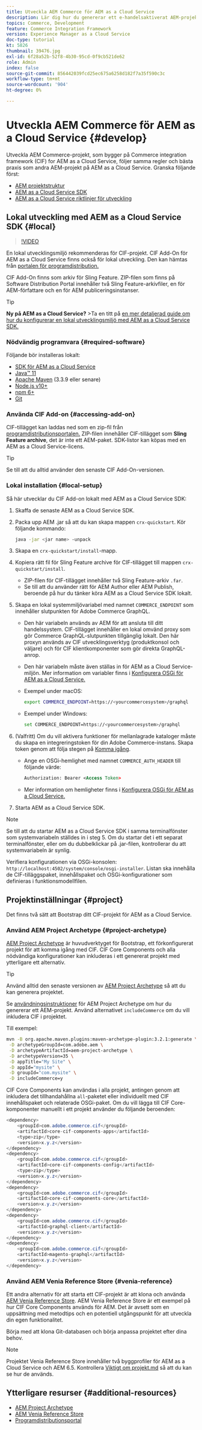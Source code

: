 ```yaml
---
title: Utveckla AEM Commerce för AEM as a Cloud Service
description: Lär dig hur du genererar ett e-handelsaktiverat AEM-projekt med AEM projekttyp. Lär dig hur du bygger och driftsätter projekt i en lokal utvecklingsmiljö med AEM as a Cloud Service SDK.
topics: Commerce, Development
feature: Commerce Integration Framework
version: Experience Manager as a Cloud Service
doc-type: tutorial
kt: 5826
thumbnail: 39476.jpg
exl-id: 6f28a52b-52f8-4b30-95cd-0f9cb521de62
role: Admin
index: false
source-git-commit: 856442039fcd25ec675a6258d182f7a35f590c3c
workflow-type: tm+mt
source-wordcount: '904'
ht-degree: 0%

---
```



# Utveckla AEM Commerce för AEM as a Cloud Service {#develop}

Utveckla AEM Commerce-projekt, som bygger på Commerce integration framework (CIF) for AEM as a Cloud Service, följer samma regler och bästa praxis som andra AEM-projekt på AEM as a Cloud Service. Granska följande först:

* [AEM projektstruktur](/help/implementing/developing/introduction/aem-project-content-package-structure.md)
* [AEM as a Cloud Service SDK](/help/implementing/developing/introduction/aem-as-a-cloud-service-sdk.md)
* [AEM as a Cloud Service riktlinjer för utveckling](/help/implementing/developing/introduction/development-guidelines.md)

## Lokal utveckling med AEM as a Cloud Service SDK {#local}

>[!VIDEO](https://video.tv.adobe.com/v/39476/?quality=12&learn=on)

En lokal utvecklingsmiljö rekommenderas för CIF-projekt. CIF Add-On för AEM as a Cloud Service finns också för lokal utveckling. Den kan hämtas från [portalen för programdistribution.](/help/implementing/developing/tools/package-manager.md#software-distribution)

CIF Add-On finns som arkiv för Sling Feature. ZIP-filen som finns på Software Distribution Portal innehåller två Sling Feature-arkivfiler, en för AEM-författare och en för AEM publiceringsinstanser.

>[!TIP]
>
>**Ny på AEM as a Cloud Service?**
>&#x200B;>Ta en titt på [en mer detaljerad guide om hur du konfigurerar en lokal utvecklingsmiljö med AEM as a Cloud Service SDK.](https://experienceleague.adobe.com/docs/experience-manager-learn/cloud-service/local-development-environment-set-up/overview.html)

### Nödvändig programvara {#required-software}

Följande bör installeras lokalt:

* [SDK för AEM as a Cloud Service](https://experienceleague.adobe.com/docs/experience-manager-learn/cloud-service/local-development-environment-set-up/aem-runtime.html#download-the-aem-as-a-cloud-service-sdk)
* [Java™ 11](https://downloads.experiencecloud.adobe.com/content/software-distribution/en/general.html)
* [Apache Maven](https://maven.apache.org/) (3.3.9 eller senare)
* [Node.js v10+](https://nodejs.org/en)
* [npm 6+](https://www.npmjs.com/)
* [Git](https://git-scm.com/)

### Använda CIF Add-on {#accessing-add-on}

CIF-tillägget kan laddas ned som en zip-fil från [programdistributionsportalen.](/help/implementing/developing/tools/package-manager.md) ZIP-filen innehåller CIF-tillägget som **Sling Feature archive**, det är inte ett AEM-paket. SDK-listor kan köpas med en AEM as a Cloud Service-licens.

>[!TIP]
>
>Se till att du alltid använder den senaste CIF Add-On-versionen.

### Lokal installation {#local-setup}

Så här utvecklar du CIF Add-on lokalt med AEM as a Cloud Service SDK:

1. Skaffa de senaste AEM as a Cloud Service SDK.
1. Packa upp AEM .jar så att du kan skapa mappen `crx-quickstart`. Kör följande kommando:

   ```bash
   java -jar <jar name> -unpack
   ```

1. Skapa en `crx-quickstart/install`-mapp.
1. Kopiera rätt fil för Sling Feature archive för CIF-tillägget till mappen `crx-quickstart/install`.

   * ZIP-filen för CIF-tillägget innehåller två Sling Feature-arkiv `.far`.
   * Se till att du använder rätt för AEM Author eller AEM Publish, beroende på hur du tänker köra AEM as a Cloud Service SDK lokalt.

1. Skapa en lokal systemmiljövariabel med namnet `COMMERCE_ENDPOINT` som innehåller slutpunkten för Adobe Commerce GraphQL.

   * Den här variabeln används av AEM för att ansluta till ditt handelssystem. CIF-tillägget innehåller en lokal omvänd proxy som gör Commerce GraphQL-slutpunkten tillgänglig lokalt. Den här proxyn används av CIF utvecklingsverktyg (produktkonsol och väljare) och för CIF klientkomponenter som gör direkta GraphQL-anrop.

   * Den här variabeln måste även ställas in för AEM as a Cloud Service-miljön. Mer information om variabler finns i [Konfigurera OSGi för AEM as a Cloud Service.](/help/implementing/deploying/configuring-osgi.md#local-development)

   * Exempel under macOS:

     ```bash
     export COMMERCE_ENDPOINT=https://<yourcommercesystem>/graphql
     ```

   * Exempel under Windows:

     ```bash
     set COMMERCE_ENDPOINT=https://<yourcommercesystem>/graphql
     ```

1. (Valfritt) Om du vill aktivera funktioner för mellanlagrade kataloger måste du skapa en integreringstoken för din Adobe Commerce-instans. Skapa token genom att följa stegen på [Komma igång](/help/commerce-cloud/cif-storefront/getting-started.md#staging).

   * Ange en OSGi-hemlighet med namnet `COMMERCE_AUTH_HEADER` till följande värde:

     ```xml
     Authorization: Bearer <Access Token>
     ```

   * Mer information om hemligheter finns i [Konfigurera OSGi för AEM as a Cloud Service.](/help/implementing/deploying/configuring-osgi.md#local-development)

1. Starta AEM as a Cloud Service SDK.

>[!NOTE]
>
>Se till att du startar AEM as a Cloud Service SDK i samma terminalfönster som systemvariabeln ställdes in i steg 5. Om du startar det i ett separat terminalfönster, eller om du dubbelklickar på .jar-filen, kontrollerar du att systemvariabeln är synlig.

Verifiera konfigurationen via OSGi-konsolen: `http://localhost:4502/system/console/osgi-installer`. Listan ska innehålla de CIF-tilläggspaket, innehållspaket och OSGi-konfigurationer som definieras i funktionsmodellfilen.

## Projektinställningar {#project}

Det finns två sätt att Bootstrap ditt CIF-projekt för AEM as a Cloud Service.

### Använd AEM Project Archetype {#project-archetype}

[AEM Project Archetype](https://github.com/adobe/aem-project-archetype) är huvudverktyget för Bootstrap, ett förkonfigurerat projekt för att komma igång med CIF. CIF Core Components och alla nödvändiga konfigurationer kan inkluderas i ett genererat projekt med ytterligare ett alternativ.

>[!TIP]
>
>Använd alltid den senaste versionen av [AEM Project Archetype](https://github.com/adobe/aem-project-archetype/releases) så att du kan generera projektet.

Se [användningsinstruktioner](https://github.com/adobe/aem-project-archetype#usage) för AEM Project Archetype om hur du genererar ett AEM-projekt. Använd alternativet `includeCommerce` om du vill inkludera CIF i projektet.

Till exempel:

```bash
mvn -B org.apache.maven.plugins:maven-archetype-plugin:3.2.1:generate \
 -D archetypeGroupId=com.adobe.aem \
 -D archetypeArtifactId=aem-project-archetype \
 -D archetypeVersion=35 \
 -D appTitle="My Site" \
 -D appId="mysite" \
 -D groupId="com.mysite" \
 -D includeCommerce=y
```

CIF Core Components kan användas i alla projekt, antingen genom att inkludera det tillhandahållna `all`-paketet eller individuellt med CIF innehållspaket och relaterade OSGi-paket. Om du vill lägga till CIF Core-komponenter manuellt i ett projekt använder du följande beroenden:

```java
<dependency>
    <groupId>com.adobe.commerce.cif</groupId>
    <artifactId>core-cif-components-apps</artifactId>
    <type>zip</type>
    <version>x.y.z</version>
</dependency>
<dependency>
    <groupId>com.adobe.commerce.cif</groupId>
    <artifactId>core-cif-components-config</artifactId>
    <type>zip</type>
    <version>x.y.z</version>
</dependency>
<dependency>
    <groupId>com.adobe.commerce.cif</groupId>
    <artifactId>core-cif-components-core</artifactId>
    <version>x.y.z</version>
</dependency>
<dependency>
    <groupId>com.adobe.commerce.cif</groupId>
    <artifactId>graphql-client</artifactId>
    <version>x.y.z</version>
</dependency>
<dependency>
    <groupId>com.adobe.commerce.cif</groupId>
    <artifactId>magento-graphql</artifactId>
    <version>x.y.z</version>
</dependency>
```

### Använd AEM Venia Reference Store {#venia-reference}

Ett andra alternativ för att starta ett CIF-projekt är att klona och använda [AEM Venia Reference Store](https://github.com/adobe/aem-cif-guides-venia). AEM Venia Reference Store är ett exempel på hur CIF Core Components används för AEM. Det är avsett som en uppsättning med metodtips och en potentiell utgångspunkt för att utveckla din egen funktionalitet.

Börja med att klona Git-databasen och börja anpassa projektet efter dina behov.

>[!NOTE]
>
>Projektet Venia Reference Store innehåller två byggprofiler för AEM as a Cloud Service och AEM 6.5. Kontrollera [Viktigt om projekt.md](https://github.com/adobe/aem-cif-guides-venia/blob/main/README.md) så att du kan se hur de används.

## Ytterligare resurser {#additional-resources}

* [AEM Project Archetype](https://github.com/adobe/aem-project-archetype)
* [AEM Venia Reference Store](https://github.com/adobe/aem-cif-guides-venia)
* [Programdistributionsportal](https://experience.adobe.com/#/downloads/content/software-distribution/en/aemcloud.html)
